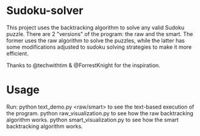 # Sudoku-solver
This project uses the backtracking algorithm to solve any valid Sudoku puzzle. 
There are 2 "versions" of the program: the raw and the smart. The former uses the raw algorithm to solve the puzzles, while the latter has some modifications adjusted to sudoku solving strategies to make it more efficient.

Thanks to @techwithtim & @ForrestKnight for the inspiration.

# Usage
Run: 
  python text_demo.py <filename> <grid number> <raw/smart> to see the text-based execution of the program.
  python raw_visualization.py <filename> <grid number> to see how the raw backtracking algorithm works.
  python smart_visualization.py <filename> <grid number> to see how the smart backtracking algorithm works.
